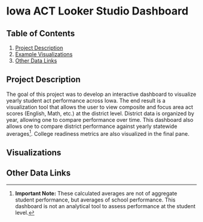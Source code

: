 # Iowa ACT Looker Studio Dashboard

## Table of Contents

1. [Project Description](#project-description)
2. [Example Visualizations](#visuals)
3. [Other Data Links](#links)


<a name="project-description"></a>
## Project Description

The goal of this project was to develop an interactive dashboard to visualize yearly student act performance across Iowa. The end result is a visualization tool that allows the user to view composite and focus area act scores (English, Math, etc.) at the district level. District data is organized by year, allowing one to compare performance over time. This dashboard also allows one to compare district performance against yearly statewide averages[^1]. College readiness metrics are also visualized in the final pane.

[^1]: **Important Note:** These calculated averages are not of aggregate student performance, but averages of school performance. This dashboard is not an analytical tool to assess performance at the student level.


<a name="visuals"></a>
## Visualizations



<a name="links"></a>
## Other Data Links
